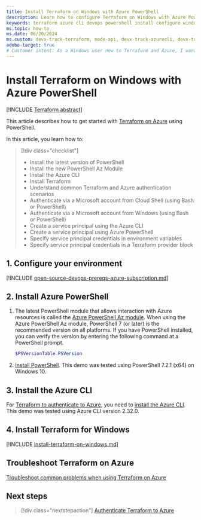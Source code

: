 ```yaml
---
title: Install Terraform on Windows with Azure PowerShell
description: Learn how to configure Terraform on Windows with Azure PowerShell
keywords: terraform azure cli devops powershell install configure windows interactive login rbac service principal automated script
ms.topic: how-to
ms.date: 06/20/2024
ms.custom: devx-track-terraform, mode-api, devx-track-azurecli, devx-track-azurepowershell
adobe-target: true
# Customer intent: As a Windows user new to Terraform and Azure, I want install Terraform on Windows using Azure PowerShell.
---
```


# Install Terraform on Windows with Azure PowerShell

[!INCLUDE [Terraform abstract](./includes/abstract.md)]

This article describes how to get started with [Terraform on Azure](https://www.terraform.io/docs/providers/azurerm/index.html) using PowerShell.

In this article, you learn how to:

> [!div class="checklist"]
> * Install the latest version of PowerShell
> * Install the new PowerShell Az Module
> * Install the Azure CLI
> * Install Terraform
> * Understand common Terraform and Azure authentication scenarios
> * Authenticate via a Microsoft account from Cloud Shell (using Bash or PowerShell)
> * Authenticate via a Microsoft account from Windows (using Bash or PowerShell)
> * Create a service principal using the Azure CLI
> * Create a service principal using Azure PowerShell
> * Specify service principal credentials in environment variables
> * Specify service principal credentials in a Terraform provider block

## 1. Configure your environment

[!INCLUDE [open-source-devops-prereqs-azure-subscription.md](../includes/open-source-devops-prereqs-azure-subscription.md)]

## 2. Install Azure PowerShell

1. The latest PowerShell module that allows interaction with Azure resources is called the [Azure PowerShell Az module](/powershell/azure/new-azureps-module-az). When using the Azure PowerShell Az module, PowerShell 7 (or later) is the recommended version on all platforms. If you have PowerShell installed, you can verify the version by entering the following command at a PowerShell prompt.

    ```powershell
    $PSVersionTable.PSVersion
    ```

1. [Install PowerShell](/powershell/scripting/install/installing-powershell-core-on-windows). This demo was tested using PowerShell 7.2.1 (x64) on Windows 10.

## 3. Install the Azure CLI

For [Terraform to authenticate to Azure](https://www.terraform.io/docs/providers/azurerm/guides/azure_cli.html), you need to [install the Azure CLI](/cli/azure/install-azure-cli-windows). This demo was tested using Azure CLI version 2.32.0.

## 4. Install Terraform for Windows

[!INCLUDE [install-terraform-on-windows.md](includes/install-terraform-on-windows.md)]

## Troubleshoot Terraform on Azure

[Troubleshoot common problems when using Terraform on Azure](troubleshoot.md)

## Next steps

> [!div class="nextstepaction"]
> [Authenticate Terraform to Azure](authenticate-to-azure.md)
